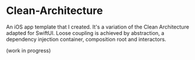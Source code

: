 # Clean-Architecture
An iOS app template that I created. It's a variation of the Clean Architecture adapted for SwiftUI. 
Loose coupling is achieved by abstraction, a dependency injection container, composition root and interactors. 

(work in progress)

